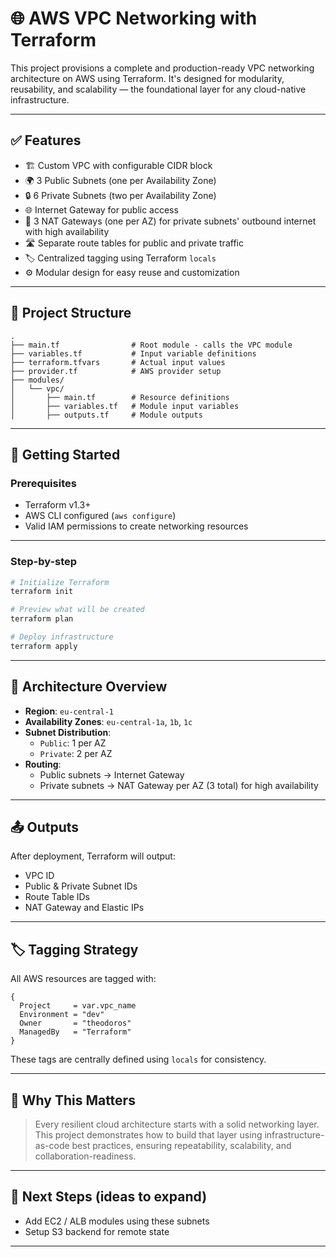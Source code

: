# 🌐 AWS VPC Networking with Terraform

This project provisions a complete and production-ready VPC networking architecture on AWS using Terraform. It's designed for modularity, reusability, and scalability — the foundational layer for any cloud-native infrastructure.

---

## ✅ Features

- 🏗️ Custom VPC with configurable CIDR block
- 🌍 3 Public Subnets (one per Availability Zone)
- 🔒 6 Private Subnets (two per Availability Zone)
- 🌐 Internet Gateway for public access
- 🔁 3 NAT Gateways (one per AZ) for private subnets' outbound internet with high availability
- 🛣️ Separate route tables for public and private traffic
- 🏷️ Centralized tagging using Terraform `locals`
- ⚙️ Modular design for easy reuse and customization

---

## 📁 Project Structure

```
.
├── main.tf                # Root module - calls the VPC module
├── variables.tf           # Input variable definitions
├── terraform.tfvars       # Actual input values
├── provider.tf            # AWS provider setup
├── modules/
│   └── vpc/
│       ├── main.tf        # Resource definitions
│       ├── variables.tf   # Module input variables
│       ├── outputs.tf     # Module outputs
```

---

## 🚀 Getting Started

### Prerequisites

- Terraform v1.3+
- AWS CLI configured (`aws configure`)
- Valid IAM permissions to create networking resources

---

### Step-by-step

```bash
# Initialize Terraform
terraform init

# Preview what will be created
terraform plan

# Deploy infrastructure
terraform apply
```

---

## 🧱 Architecture Overview

- **Region**: `eu-central-1`
- **Availability Zones**: `eu-central-1a`, `1b`, `1c`
- **Subnet Distribution**:
  - `Public`: 1 per AZ
  - `Private`: 2 per AZ
- **Routing**:
  - Public subnets → Internet Gateway
  - Private subnets → NAT Gateway per AZ (3 total) for high availability

---

## 📤 Outputs

After deployment, Terraform will output:

- VPC ID
- Public & Private Subnet IDs
- Route Table IDs
- NAT Gateway and Elastic IPs

---

## 🏷️ Tagging Strategy

All AWS resources are tagged with:

```hcl
{
  Project     = var.vpc_name
  Environment = "dev"
  Owner       = "theodoros"
  ManagedBy   = "Terraform"
}
```

These tags are centrally defined using `locals` for consistency.

---

## 🧠 Why This Matters

> Every resilient cloud architecture starts with a solid networking layer.  
> This project demonstrates how to build that layer using infrastructure-as-code best practices, ensuring repeatability, scalability, and collaboration-readiness.

---

## 🏁 Next Steps (ideas to expand)

- Add EC2 / ALB modules using these subnets
- Setup S3 backend for remote state

---
